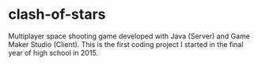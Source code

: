 # clash-of-stars
Multiplayer space shooting game developed with Java (Server) and Game Maker Studio (Client). This is the first coding project I started in the final year of high school in 2015.
